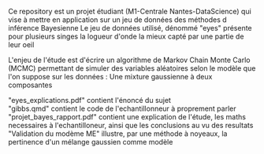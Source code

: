 Ce repository est un projet étudiant (M1-Centrale Nantes-DataScience) qui vise à mettre en application sur un jeu de données des méthodes d inférence Bayesienne
Le jeu de données utilisé, dénommé "eyes" présente pour plusieurs singes la logueur d'onde la mieux capté par une partie de leur oeil 

L'enjeu de l'étude est d'écrire un algorithme de Markov Chain Monte Carlo (MCMC) permettant de simuler des variables aléatoires selon le modèle que l'on suppose sur les données : 
Une mixture gaussienne à deux composantes 

"eyes_explications.pdf" contient l'énoncé du sujet  
"gibbs.qmd" contient le code de l'echantillonneur à proprement parler   
"projet_bayes_rapport.pdf" contient une explication de l'étude, les maths necessaires à l'echantilloneur, ainsi que les conclusions au vu des resultats  
"Validation du modème ME" illustre, par une méthode à noyeaux, la pertinence d'un mélange gaussien comme modèle  
